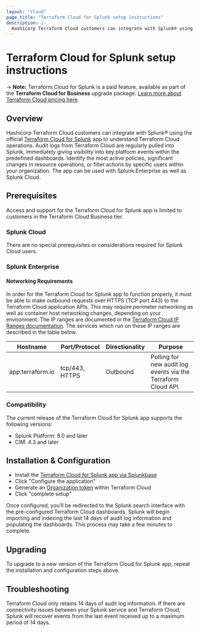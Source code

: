 ```yaml
---
layout: "cloud"
page_title: "Terraform Cloud for Splunk setup instructions"
description: |-
  Hashicorp Terraform Cloud customers can integrate with Splunk® using the official Terraform Cloud for Splunk app to understand Terraform Cloud operations
---
```


# Terraform Cloud for Splunk setup instructions

-> **Note:** Terraform Cloud for Splunk is a paid feature, available as part of the **Terraform Cloud for Business** upgrade package. [Learn more about Terraform Cloud pricing here](https://www.hashicorp.com/products/terraform/pricing/).

## Overview

Hashicorp Terraform Cloud customers can integrate with Splunk® using the official [Terraform Cloud for Splunk](https://splunkbase.splunk.com/app/5141/) app to understand Terraform Cloud operations. Audit logs from Terraform Cloud are regularly pulled into Splunk, immediately giving visibility into key platform events within the predefined dashboards. Identify the most active policies, significant changes in resource operations, or filter actions by specific users within your organization. The app can be used with Splunk Enterprise as well as Splunk Cloud.


## Prerequisites

Access and support for the Terraform Cloud for Splunk app is limited to customers in the Terraform Cloud Business tier.

### Splunk Cloud

There are no special prerequisites or considerations required for Splunk Cloud users.

### Splunk Enterprise

#### Networking Requirements

In order for the Terraform Cloud for Splunk app to function properly, it must be able to make outbound requests over HTTPS (TCP port 443) to the Terraform Cloud application APIs. This may require perimeter networking as well as container host networking changes, depending on your environment. The IP ranges are documented in the [Terraform Cloud IP Ranges documentation](/docs/cloud/architectural-details/ip-ranges.html). The services which run on these IP ranges are described in the table below.

Hostname | Port/Protocol | Directionality | Purpose
 --|--|--|--
 app.terraform.io | tcp/443, HTTPS | Outbound | Polling for new audit log events via the Terraform Cloud API

### Compatibility

The current release of the Terraform Cloud for Splunk app supports the following versions:

* Splunk Platform: 8.0 and later
* CIM: 4.3 and later

## Installation & Configuration

* Install the [Terraform Cloud for Splunk app via Splunkbase](https://splunkbase.splunk.com/app/5141/)
* Click "Configure the application"
* Generate an [Organization token](/docs/cloud/users-teams-organizations/api-tokens.html#organization-api-tokens) within Terraform Cloud
* Click "complete setup"

Once configured, you’ll be redirected to the Splunk search interface with the pre-configured Terraform Cloud dashboards. Splunk will begin importing and indexing the last 14 days of audit log information and populating the dashboards. This process may take a few minutes to complete.

## Upgrading

To upgrade to a new version of the Terraform Cloud for Splunk app, repeat the installation and configuration steps above.

## Troubleshooting

Terraform Cloud only retains 14 days of audit log information. If there are connectivity issues between your Splunk service and Terraform Cloud, Splunk will recover events from the last event received up to a maximum period of 14 days.
